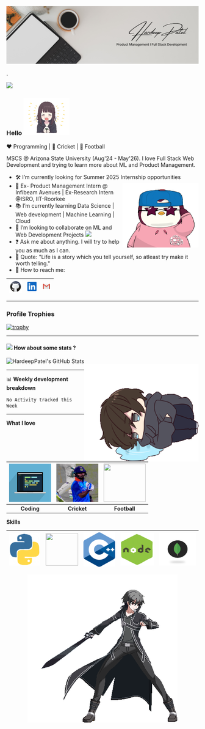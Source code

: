 <p align="center">
  <img src="https://github.com/HardeepPatel/HardeepPatel/blob/main/1.png">
</p>
  
.
  


  ![](https://komarev.com/ghpvc/?username=HardeepPatel&color=blue&style=flat-square&label=PROFILE+VIEWS)

### Hello   <img src="https://github.com/Amchuz/Amchuz/blob/master/hello.gif" width="120px">
  
:heart: Programming | :black_heart: Cricket | :blue_heart: Football
  
MSCS @ Arizona State University (Aug'24 - May'26). I love Full Stack Web Development and trying to learn more about ML and Product  Management. 

- :hammer_and_wrench: I’m currently looking for Summer 2025 Internship opportunities <img align="right" src="https://github.com/HardeepPatel/HardeepPatel/blob/main/glitch-crypto.gif" width="200" height="170">
- :office: Ex- Product Management Intern @ Infibeam Avenues | Ex-Research Intern @ISRO, IIT-Roorkee
- :books: I’m currently learning Data Science | Web development | Machine Learning | Cloud
- :handshake: I’m looking to collaborate on ML and Web Development Projects <img src="https://media.giphy.com/media/WUlplcMpOCEmTGBtBW/giphy.gif" width="30">
- :question: Ask me about anything. I will try to help you as much as I can.
- :microphone: Quote: "Life is a story which you tell yourself, so atleast try make it worth telling."
- :car: How to reach me:

| [<img src="https://github.com/HardeepPatel/HardeepPatel/blob/main/icons8-github-94.png" alt="github logo" width="34">](https://github.com/HardeepPatel) |  [<img src="https://github.com/HardeepPatel/HardeepPatel/blob/main/linkedin.jpeg" alt="linkedin logo" width="24">](https://www.linkedin.com/in/hardeep-patel/) |  [<img src="https://github.com/HardeepPatel/HardeepPatel/blob/main/gmail.jpeg" alt="gmail logo" width="24">](hdeeppatel@gmail.com)
|---|---|---|

----
### Profile Trophies

[![trophy](https://github-profile-trophy.vercel.app/?username=HardeepPatel)](https://github.com/ryo-ma/github-profile-trophy)

----

#### <img src="https://media.giphy.com/media/VgCDAzcKvsR6OM0uWg/giphy.gif" width="50"> How about some stats ?
  
  
![HardeepPatel's GitHub Stats](https://github-readme-stats.vercel.app/api?username=HardeepPatel&show_icons=true&theme=highcontrast)<img align="right" src="https://github.com/HardeepPatel/HardeepPatel/blob/main/llorando.gif" width="300" height="255">
 
-------

📊 **Weekly development breakdown**
<!--START_SECTION:waka-->
```text
No Activity tracked this Week
```
<!--END_SECTION:waka-->

-----
  
  
**What I love**

| <img src=https://github.com/HardeepPatel/HardeepPatel/blob/main/coding.gif width="110" height="100"> | <img src=https://github.com/HardeepPatel/HardeepPatel/blob/main/kohli.gif width="110" height="100"> | <img src=https://github.com/HardeepPatel/HardeepPatel/blob/main/ronaldo-sigma-ronaldo.gif width="110" height="100"> | 
| :---: | :---: | :---: |
| <b>Coding</b> | <b>Cricket</b> | <b>Football</b> |

  
**Skills** 

| <img src=https://github.com/HardeepPatel/HardeepPatel/blob/main/python.gif width="85" height="85"> | <img src=https://github.com/HardeepPatel/HardeepPatel/blob/main/react.gif width="85" height="85"> | <img src=https://github.com/HardeepPatel/HardeepPatel/blob/main/c-plus-plus-logo.png width="85" height="90"> |<img src=https://github.com/HardeepPatel/HardeepPatel/blob/main/nodejs.gif width="90" height="85"></a> | <img src=https://github.com/HardeepPatel/HardeepPatel/blob/main/mongodb.gif width="100" height="85"> |  
| :---: | :---: | :---: | :---: | :---: |


  
<p align="center">
 <img src="https://github.com/HardeepPatel/HardeepPatel/blob/main/sword-art-online-sao.gif">
</p>
